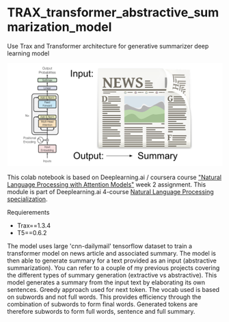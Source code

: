 # TRAX_transformer_abstractive_summarization_model
Use Trax and Transformer architecture for generative summarizer deep learning model

![](asset/transformernews.png)

This colab notebook is based on Deeplearning.ai / coursera course ["Natural Language Processing with Attention Models"](https://www.coursera.org/learn/attention-models-in-nlp/home/welcome) week 2 assignment. This module is part of Deeplearning.ai 4-course [Natural Language Processing specialization](https://www.coursera.org/specializations/natural-language-processing).

Requierements
- Trax==1.3.4
- T5==0.6.2

The model uses large 'cnn-dailymail' tensorflow dataset to train a transformer model on news article and associated summary. The model is then able to generate summary for a text provided as an input (abstractive summarization). You can refer to a couple of my previous projects covering the different types of summary generation (extractive vs abstractive). This model generates a summary from the input text by elaborating its own sentences. Greedy approach used for next token. The vocab used is based on subwords and not full words. This provides efficiency through the combination of subwords to form final words. Generated tokens are therefore subwords to form full words, sentence and full summary.
